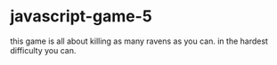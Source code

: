 # javascript-game-5
this game is all about killing as many ravens as you can. in the hardest difficulty you can.
